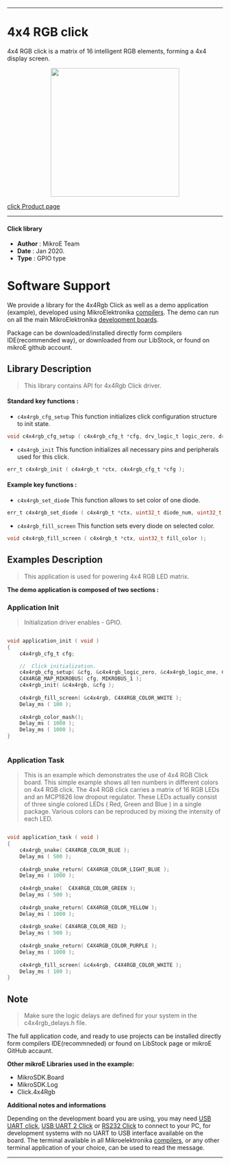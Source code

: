 
---
# 4x4 RGB click

4x4 RGB click is a matrix of 16 intelligent RGB elements, forming a 4x4 display screen.

<p align="center">
  <img src="https://download.mikroe.com/images/click_for_ide/4x4rgb_click.png" height=300px>
</p>

[click Product page](https://www.mikroe.com/4x4-rgb-click)

---


#### Click library 

- **Author**        : MikroE Team
- **Date**          : Jan 2020.
- **Type**          : GPIO type


# Software Support

We provide a library for the 4x4Rgb Click 
as well as a demo application (example), developed using MikroElektronika 
[compilers](https://shop.mikroe.com/compilers). 
The demo can run on all the main MikroElektronika [development boards](https://shop.mikroe.com/development-boards).

Package can be downloaded/installed directly form compilers IDE(recommended way), or downloaded from our LibStock, or found on mikroE github account. 

## Library Description

> This library contains API for 4x4Rgb Click driver.

#### Standard key functions :

- `c4x4rgb_cfg_setup` This function initializes click configuration structure to init state.
```c
void c4x4rgb_cfg_setup ( c4x4rgb_cfg_t *cfg, drv_logic_t logic_zero, drv_logic_t logic_one, uint8_t select_ctrl_pin );
```

- `c4x4rgb_init` This function initializes all necessary pins and peripherals used for this click.
```c
err_t c4x4rgb_init ( c4x4rgb_t *ctx, c4x4rgb_cfg_t *cfg );
```

#### Example key functions :

- `c4x4rgb_set_diode` This function allows to set color of one diode.
```c
err_t c4x4rgb_set_diode ( c4x4rgb_t *ctx, uint32_t diode_num, uint32_t diode_color );
```
 
- `c4x4rgb_fill_screen` This function sets every diode on selected color.
```c
void c4x4rgb_fill_screen ( c4x4rgb_t *ctx, uint32_t fill_color );
```

## Examples Description

> This application is used for powering 4x4 RGB LED matrix.

**The demo application is composed of two sections :**

### Application Init 

> Initialization driver enables - GPIO. 

```c

void application_init ( void )
{
    c4x4rgb_cfg_t cfg;

    //  Click initialization.
    c4x4rgb_cfg_setup( &cfg, &c4x4rgb_logic_zero, &c4x4rgb_logic_one, C4X4RGB_CTRL_PIN_IN1 );
    C4X4RGB_MAP_MIKROBUS( cfg, MIKROBUS_1 );
    c4x4rgb_init( &c4x4rgb, &cfg );
    
    c4x4rgb_fill_screen( &c4x4rgb, C4X4RGB_COLOR_WHITE );
    Delay_ms ( 100 ); 
    
    c4x4rgb_color_mash();
    Delay_ms ( 1000 );
    Delay_ms ( 1000 );
}
  
```

### Application Task

> This is an example which demonstrates the use of 4x4 RGB Click board.
> This simple example shows all ten numbers in different colors on 4x4 RGB click.
> The 4x4 RGB click carries a matrix of 16 RGB LEDs and an MCP1826 low dropout regulator.
> These LEDs actually consist of three single colored LEDs ( Red, Green and Blue ) in a single package.
> Various colors can be reproduced by mixing the intensity of each LED.

```c

void application_task ( void )
{
    c4x4rgb_snake( C4X4RGB_COLOR_BLUE );
    Delay_ms ( 500 ); 
    
    c4x4rgb_snake_return( C4X4RGB_COLOR_LIGHT_BLUE );
    Delay_ms ( 1000 ); 
    
    c4x4rgb_snake(  C4X4RGB_COLOR_GREEN );
    Delay_ms ( 500 ); 
    
    c4x4rgb_snake_return( C4X4RGB_COLOR_YELLOW );
    Delay_ms ( 1000 ); 
    
    c4x4rgb_snake( C4X4RGB_COLOR_RED );
    Delay_ms ( 500 ); 
    
    c4x4rgb_snake_return( C4X4RGB_COLOR_PURPLE );
    Delay_ms ( 1000 ); 
    
    c4x4rgb_fill_screen( &c4x4rgb, C4X4RGB_COLOR_WHITE );
    Delay_ms ( 100 ); 
}

```

## Note

> Make sure the logic delays are defined for your system in the c4x4rgb_delays.h file.

The full application code, and ready to use projects can be  installed directly form compilers IDE(recommneded) or found on LibStock page or mikroE GitHub accaunt.

**Other mikroE Libraries used in the example:** 

- MikroSDK.Board
- MikroSDK.Log
- Click.4x4Rgb

**Additional notes and informations**

Depending on the development board you are using, you may need 
[USB UART click](https://shop.mikroe.com/usb-uart-click), 
[USB UART 2 Click](https://shop.mikroe.com/usb-uart-2-click) or 
[RS232 Click](https://shop.mikroe.com/rs232-click) to connect to your PC, for 
development systems with no UART to USB interface available on the board. The 
terminal available in all Mikroelektronika 
[compilers](https://shop.mikroe.com/compilers), or any other terminal application 
of your choice, can be used to read the message.



---
